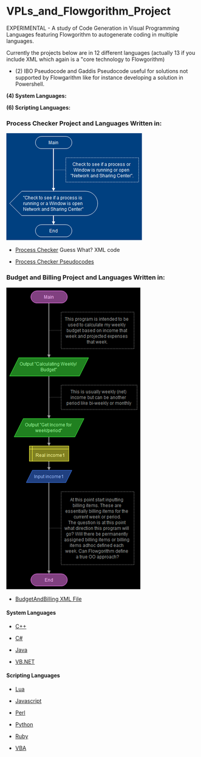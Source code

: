 # VPLs_and_Flowgorithm_Project
EXPERIMENTAL - A study of Code Generation in Visual Programming Languages featuring Flowgorithm to autogenerate coding in multiple languages.

Currently the projects below are in 12 different languages (actually 13 if you include XML which again is a "core technology to Flowgorithm)

- (2) IBO Pseudocode and Gaddis Pseudocode useful for solutions not supported by Flowgarithm like for instance developing a solution in Powershell.

 **(4) System Languages:**

 **(6) Scripting Languages:**


### Process Checker Project and Languages Written in:
![ProcessCheckerFlowchart](https://github.com/RayNieva/VPLs_and_Flowgorithm_Project/blob/master/ProcessChecker%20-%20Main.png)

- [Process Checker](https://github.com/RayNieva/VPLs_and_Flowgorithm_Project/blob/master/ProcessChecker.fprg) Guess What? XML code

- [Process Checker Pseudocodes](https://github.com/RayNieva/VPLs_and_Flowgorithm_Project/blob/master/PseudoCodeProcessChecker.org)

### Budget and Billing Project and Languages Written in:
![BudgetBillingFlowchart](https://github.com/RayNieva/VPLs_and_Flowgorithm_Project/blob/master/BudgetAndBilling%20-%20MainBudgetAndBilling.png)

- [BudgetAndBilling XML File](https://github.com/RayNieva/VPLs_and_Flowgorithm_Project/blob/master/BudgetAndBilling.fprg)

#### System Languages

- [C++](https://github.com/RayNieva/VPLs_and_Flowgorithm_Project/blob/master/CPlusPlus/BudgetAndBilling.cpp)

- [C#](https://github.com/RayNieva/VPLs_and_Flowgorithm_Project/blob/master/CSHarp/BudgetAndBilling.cs)

- [Java](https://github.com/RayNieva/VPLs_and_Flowgorithm_Project/blob/master/Java/BudgetAndBilling.java)


- [VB.NET](https://github.com/RayNieva/VPLs_and_Flowgorithm_Project/blob/master/VB.NET/BudgetAndBilling.vb)

#### Scripting Languages

- [Lua](https://github.com/RayNieva/VPLs_and_Flowgorithm_Project/blob/master/Lua/BudgetAndBilling.lua)

- [Javascript](https://github.com/RayNieva/VPLs_and_Flowgorithm_Project/blob/master/Javascript/BudgetAndBilling.js)

- [Perl](https://github.com/RayNieva/VPLs_and_Flowgorithm_Project/blob/master/Perl/BudgetAndBilling.pl)

- [Python](https://github.com/RayNieva/VPLs_and_Flowgorithm_Project/blob/master/Python/BudgetAndBilling.py)

- [Ruby](https://github.com/RayNieva/VPLs_and_Flowgorithm_Project/blob/master/Ruby/BudgetAndBilling.rb)

- [VBA](https://github.com/RayNieva/VPLs_and_Flowgorithm_Project/blob/master/VBA/BudgetAndBilling.bas)
